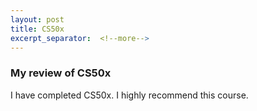 ```yaml
---
layout: post
title: CS50x
excerpt_separator:  <!--more-->
---
```


### My review of CS50x

I have completed CS50x.
I highly recommend this course.
